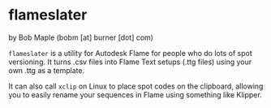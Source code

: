 # flameslater
by Bob Maple (bobm [at] burner [dot] com)

`flameslater` is a utility for Autodesk Flame for people who do lots of spot versioning.
It turns .csv files into Flame Text setups (.ttg files) using your own .ttg as a template.

It can also call `xclip` on Linux to place spot codes on the clipboard, allowing you to
easily rename your sequences in Flame using something like Klipper.
